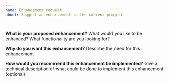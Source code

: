 ```yaml
---
name: Enhancement request
about: Suggest an enhancement to the current project

---
```


**What is your proposed enhancement?**
What would you like to be enhanced? What functionality are you looking for?

**Why do you want this enhancement?**
Describe the need for this enhancement

**How would you recommend this enhancement be implemented?**
Give a technical description of what could be done to implement this enhancement (optional)
